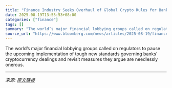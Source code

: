 ```yaml
---
title: "Finance Industry Seeks Overhaul of Global Crypto Rules for Banks"
date: 2025-08-19T13:55:53+08:00
categories: ["finance"]
tags: []
summary: "The world’s major financial lobbying groups called on regulators to pause the upcoming implementation of tough new standards governing banks’ cryptocurrency dealings and revisit measures they argue ar"
source_url: "https://www.bloomberg.com/news/articles/2025-08-19/finance-industry-seeks-overhaul-of-global-crypto-rules-for-banks"
---
```


The world’s major financial lobbying groups called on regulators to pause the upcoming implementation of tough new standards governing banks’ cryptocurrency dealings and revisit measures they argue are needlessly onerous.

---

*来源: [原文链接](https://www.bloomberg.com/news/articles/2025-08-19/finance-industry-seeks-overhaul-of-global-crypto-rules-for-banks)*
